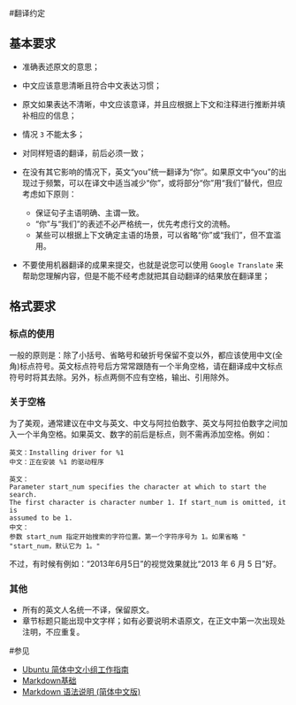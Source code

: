 #翻译约定

## 基本要求

* 准确表述原文的意思；
* 中文应该意思清晰且符合中文表达习惯；
* 原文如果表达不清晰，中文应该意译，并且应根据上下文和注释进行推断并填补相应的信息；
* 情况 `3` 不能太多；
* 对同样短语的翻译，前后必须一致；
* 在没有其它影响的情况下，英文“you”统一翻译为“你”。如果原文中“you”的出现过于频繁，可以在译文中适当减少“你”，或将部分“你”用“我们”替代，但应考虑如下原则：

   * 保证句子主语明确、主谓一致。
   * “你”与“我们”的表述不必严格统一，优先考虑行文的流畅。
   * 某些可以根据上下文确定主语的场景，可以省略“你”或“我们”，但不宜滥用。

* 不要使用机器翻译的成果来提交，也就是说您可以使用 `Google Translate` 来帮助您理解内容，但是不能不经考虑就把其自动翻译的结果放在翻译里；

## 格式要求

### 标点的使用

一般的原则是：除了小括号、省略号和破折号保留不变以外，都应该使用中文(全角)标点符号。英文标点符号后方常常跟随有一个半角空格，请在翻译成中文标点符号时将其去除。另外，标点两侧不应有空格，输出、引用除外。

### 关于空格

为了美观，通常建议在中文与英文、中文与阿拉伯数字、英文与阿拉伯数字之间加入一个半角空格。如果英文、数字的前后是标点，则不需再添加空格。例如：

    英文：Installing driver for %1  
    中文：正在安装 %1 的驱动程序

    英文：
    Parameter start_num specifies the character at which to start the search.
    The first character is character number 1. If start_num is omitted, it is
    assumed to be 1.
    中文：
    参数 start_num 指定开始搜索的字符位置。第一个字符序号为 1。如果省略 "
    "start_num，默认它为 1。"

不过，有时候有例如：“2013年6月5日”的视觉效果就比“2013 年 6 月 5 日”好。

### 其他

* 所有的英文人名统一不译，保留原文。
* 章节标题只能出现中文字样；如有必要说明术语原文，在正文中第一次出现处注明，不应重复。

#参见
 - [Ubuntu 简体中文小组工作指南](http://wiki.ubuntu.org.cn/Ubuntu_%E7%AE%80%E4%BD%93%E4%B8%AD%E6%96%87%E5%B0%8F%E7%BB%84%E5%B7%A5%E4%BD%9C%E6%8C%87%E5%8D%97)
 - [Markdown基础](https://help.github.com/articles/markdown-basics/)
 - [Markdown 语法说明 (简体中文版)](http://wowubuntu.com/markdown/index.html)
